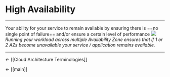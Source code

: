 # High Availability

<hr>

Your ability for your service to remain available by ensuring there is ==no single point of failure== and/or ensure a certain level of performance
![](https://lh6.googleusercontent.com/P7POAn3Z1Uc3HguYWVVnftBIEOSPjjTrJnK3F99Hyb9olX61bqBsRaStrGEvwrhlrBIBLAPdMBat5SCUogWG5sZATmxRj5UZnHwC7J0vJNpq-pMeEWr837ivk3LgXq5nufgoHD8t5sWGz7oK7g)
*Running your workload across multiple Availability Zone ensures that if 1 or 2 AZs become unavailable your service / application remains available.*

<hr>

<- [[Cloud Architecture Terminologies]]

<- [[main]]
